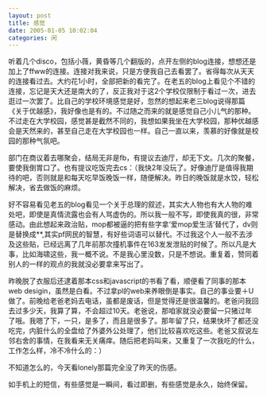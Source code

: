 ```yaml
---
layout: post
title: 感觉
date: 2005-01-05 10:02:04
categories: 闲
---
```

听着几个disco，包括小薇，黄昏等几个翻版的，点开左侧的blog连接，想想还是加上了ffww的连接。连接对我来说，只是方便我自己去看罢了。省得每次从天天的连接看过去。大约花1小时，全部把新的看完了。在老五的blog上看见个不错的连接，忘记是天大还是南大的了，反正我对于这2个学校仅限制于看过一次，进去逛过一次罢了。比自己的学校环境感觉是好，忽然的想起来老三blog说得那篇《关于优越感》，我好像也是有的。不过随之而来的就是感觉自己小儿气的那种。不过走在大学校园，感觉甚是截然不同的，我想如果我坐在大学校园，那种优越感会是天然来的，甚至自己走在大学校园也一样。自己一直以来，羡慕的好像就是校园的那种气氛吧。

部门在商议着去哪聚会，结局无非是fb，有提议去迪厅，却无下文。几次的聚餐，要使我倒胃口了。也有提议吃饭完去cs：（我快2年没玩了。好像迪厅是值得我期待的吧，否则就是和每天吃早饭晚饭一样，随便解决。昨日的晚饭就是水饺，轻松解决，省去做饭的麻烦。

好不容易看见老五的blog看见一个关于总理的叙述，其实大人物也有大人物的难处吧，即使是真情流露也会有人骂虚伪的。所以我一般不写，即使我真的很，非常感动。由此想起来政治贴，mop都被逼的把有些字拿‘爱mop爱生活’替代了，dv则是替换成**,其实pf网民的智慧，有好些词语可以替代。不过我这个人一般不去涉及这些贴，已经远离了几年前那次撞机事件在163发发泄贴的时候了。所以凡是大事，比如海啸这些，我一概不说。不是我心里没数，只是不想说。重复着，赞同着别人的一样的观点的我就没必要拿来写出了。

昨晚脱了衣服后还逮着那本css和javascript的书看了看，顺便看了同事的那本web desigin，虽然是白看。不过拿pl的web来养眼倒是事实。自己的事业要＋U做了。前晚给老爸老妈去电话，虽都是废话，但是觉得还是很温馨的。老爸问我回去过多少天，我算了算，不会超过10天。老爸说，那咱家就没必要留一只猪过年了哦。我嗯了下，一只，是多了，而且是很多了。那年留了只，结果快坏了都还没吃完，内脏什么的全盘给了外婆外公处理了，他们比较喜欢吃这些。老爸又叙说左邻右舍的事情，在我看来无关痛痒。随后把老妈叫来，又重复了一次我吃的什么，工作怎么样，冷不冷什么的：）

不知道怎么的，今天看lonely那篇完全没了昨天的伤感。

如手机上的短信，有些感觉是一瞬间，看过即删，有些感觉是永久，始终保留。
